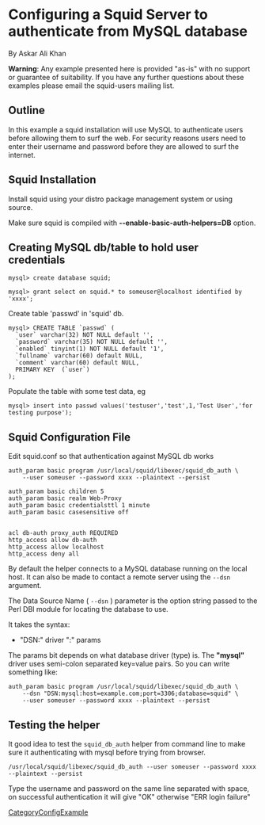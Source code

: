 # Configuring a Squid Server to authenticate from MySQL database

By Askar Ali Khan

**Warning**: Any example presented here is provided "as-is" with no
support or guarantee of suitability. If you have any further questions
about these examples please email the squid-users mailing list.

## Outline

In this example a squid installation will use MySQL to authenticate
users before allowing them to surf the web. For security reasons users
need to enter their username and password before they are allowed to
surf the internet.

## Squid Installation

Install squid using your distro package management system or using
source.

Make sure squid is compiled with **--enable-basic-auth-helpers=DB**
option.

## Creating MySQL db/table to hold user credentials

    mysql> create database squid;
    
    mysql> grant select on squid.* to someuser@localhost identified by 'xxxx';

Create table 'passwd' in 'squid' db.

    mysql> CREATE TABLE `passwd` (
      `user` varchar(32) NOT NULL default '',
      `password` varchar(35) NOT NULL default '',
      `enabled` tinyint(1) NOT NULL default '1',
      `fullname` varchar(60) default NULL,
      `comment` varchar(60) default NULL,
      PRIMARY KEY  (`user`)
    );

Populate the table with some test data, eg

    mysql> insert into passwd values('testuser','test',1,'Test User','for testing purpose');

## Squid Configuration File

Edit squid.conf so that authentication against MySQL db works

    auth_param basic program /usr/local/squid/libexec/squid_db_auth \
        --user someuser --password xxxx --plaintext --persist
    
    auth_param basic children 5
    auth_param basic realm Web-Proxy
    auth_param basic credentialsttl 1 minute
    auth_param basic casesensitive off
    
    
    acl db-auth proxy_auth REQUIRED
    http_access allow db-auth
    http_access allow localhost
    http_access deny all

By default the helper connects to a MySQL database running on the local
host. It can also be made to contact a remote server using the `--dsn`
argument.

The Data Source Name ( `--dsn` ) parameter is the option string passed
to the Perl DBI module for locating the database to use.

It takes the syntax:

  - "DSN:" driver ":" params

The params bit depends on what database driver (type) is. The
**"mysql"** driver uses semi-colon separated key=value pairs. So you can
write something like:

    auth_param basic program /usr/local/squid/libexec/squid_db_auth \
        --dsn "DSN:mysql:host=example.com;port=3306;database=squid" \
        --user someuser --password xxxx --plaintext --persist

## Testing the helper

It good idea to test the `squid_db_auth` helper from command line to
make sure it authenticating with mysql before trying from browser.

    /usr/local/squid/libexec/squid_db_auth --user someuser --password xxxx --plaintext --persist

Type the username and password on the same line separated with space, on
successful authentication it will give "OK" otherwise "ERR login
failure"

[CategoryConfigExample](https://wiki.squid-cache.org/action/show/ConfigExamples/Authenticate/Mysql/CategoryConfigExample#)
